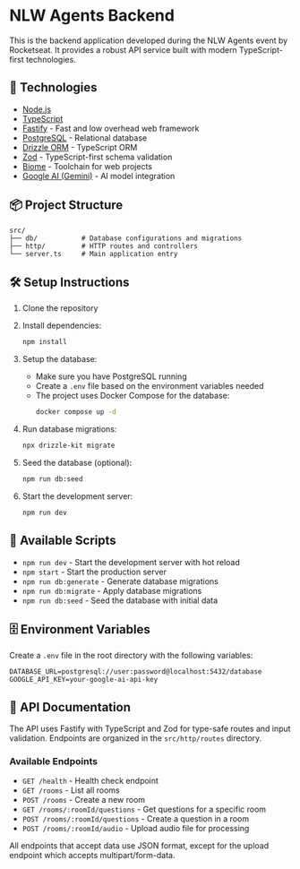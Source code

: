 # NLW Agents Backend

This is the backend application developed during the NLW Agents event by Rocketseat. It provides a robust API service built with modern TypeScript-first technologies.

## 🚀 Technologies

- [Node.js](https://nodejs.org/)
- [TypeScript](https://www.typescriptlang.org/)
- [Fastify](https://fastify.io/) - Fast and low overhead web framework
- [PostgreSQL](https://www.postgresql.org/) - Relational database
- [Drizzle ORM](https://orm.drizzle.team/) - TypeScript ORM
- [Zod](https://zod.dev/) - TypeScript-first schema validation
- [Biome](https://biomejs.dev/) - Toolchain for web projects
- [Google AI (Gemini)](https://ai.google.dev/) - AI model integration

## 📦 Project Structure

```
src/
├── db/           # Database configurations and migrations
├── http/         # HTTP routes and controllers
└── server.ts     # Main application entry
```

## 🛠️ Setup Instructions

1. Clone the repository
2. Install dependencies:

   ```bash
   npm install
   ```

3. Setup the database:

   - Make sure you have PostgreSQL running
   - Create a `.env` file based on the environment variables needed
   - The project uses Docker Compose for the database:
     ```bash
     docker compose up -d
     ```

4. Run database migrations:

   ```bash
   npx drizzle-kit migrate
   ```

5. Seed the database (optional):

   ```bash
   npm run db:seed
   ```

6. Start the development server:
   ```bash
   npm run dev
   ```

## 🔧 Available Scripts

- `npm run dev` - Start the development server with hot reload
- `npm start` - Start the production server
- `npm run db:generate` - Generate database migrations
- `npm run db:migrate` - Apply database migrations
- `npm run db:seed` - Seed the database with initial data

## 🗄️ Environment Variables

Create a `.env` file in the root directory with the following variables:

```env
DATABASE_URL=postgresql://user:password@localhost:5432/database
GOOGLE_API_KEY=your-google-ai-api-key
```

## 📝 API Documentation

The API uses Fastify with TypeScript and Zod for type-safe routes and input validation. Endpoints are organized in the `src/http/routes` directory.

### Available Endpoints

- `GET /health` - Health check endpoint
- `GET /rooms` - List all rooms
- `POST /rooms` - Create a new room
- `GET /rooms/:roomId/questions` - Get questions for a specific room
- `POST /rooms/:roomId/questions` - Create a question in a room
- `POST /rooms/:roomId/audio` - Upload audio file for processing

All endpoints that accept data use JSON format, except for the upload endpoint which accepts multipart/form-data.
